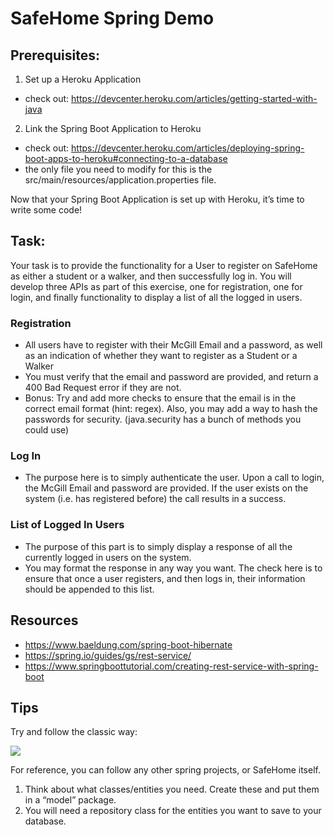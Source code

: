 # SafeHome Spring Demo

## Prerequisites:

1.  Set up a Heroku Application  
 - check out: https://devcenter.heroku.com/articles/getting-started-with-java

2.  Link the Spring Boot Application to Heroku
 - check out: https://devcenter.heroku.com/articles/deploying-spring-boot-apps-to-heroku#connecting-to-a-database
 - the only file you need to modify for this is the src/main/resources/application.properties file. 
   
Now that your Spring Boot Application is set up with Heroku, it’s time to write some code!

## Task: 
Your task is to provide the functionality for a User to register on SafeHome as either a student or a walker, and then successfully log in. You will develop three APIs as part of this exercise, one for registration, one for login, and finally functionality to display a list of all the logged in users.

  

###  Registration
    
 - All users have to register with their McGill Email and a password, as
   well as an indication of whether they want to register as a Student
   or a Walker
 - You must verify that the email and password are provided, and return
   a 400 Bad Request error if they are not.
 - Bonus: Try and add more checks to ensure that the email is in the
   correct email format (hint: regex). Also, you may add a way to hash
   the passwords for security. (java.security has a bunch of methods you
   could use)

    
### Log In
    

 - The purpose here is to simply authenticate the user. Upon a call to
   login, the McGill Email and password are provided. If the user exists
   on the system (i.e. has registered before) the call results in a
   success.

    

### List of Logged In Users
    

 - The purpose of this part is to simply display a response of all the
   currently logged in users on the system.
 - You may format the response in any way you want. The check here is to
   ensure that once a user registers, and then logs in, their
   information should be appended to this list.
   
## Resources

- https://www.baeldung.com/spring-boot-hibernate
- https://spring.io/guides/gs/rest-service/
- https://www.springboottutorial.com/creating-rest-service-with-spring-boot

## Tips

Try and follow the classic way:

![](https://lh6.googleusercontent.com/W9g0ca8dytVP6T-_vKQGRCvuaemMqRlvtK9e2ovDgfxaoupbNEttTh1oo0DeiLeCDuwjZhd6RKhTJAgnbCDlSDW_WWAKPbSatEiv4_c3yE9bA2MqpeenDj4DNdEmYnbndOxBoJQU)

For reference, you can follow any other spring projects, or SafeHome itself.

1.  Think about what classes/entities you need. Create these and put them in a “model” package.
2.  You will need a repository class for the entities you want to save to your database.


